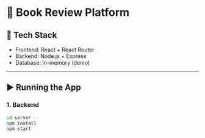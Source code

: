 # 📖 Book Review Platform

## 🔧 Tech Stack
- Frontend: React + React Router
- Backend: Node.js + Express
- Database: In-memory (demo)

---

## ▶️ Running the App

### 1. Backend
```bash
cd server
npm install
npm start
